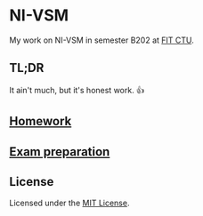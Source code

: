 # NI-VSM

My work on NI-VSM in semester B202 at [FIT CTU](https://fit.cvut.cz/en).

## TL;DR

It ain't much, but it's honest work. :thumbsup:

## [Homework](homework)

## [Exam preparation](exam)

## License

Licensed under the [MIT License](LICENSE).
